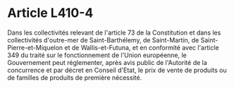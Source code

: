 # Article L410-4

Dans les collectivités relevant de l'article 73 de la Constitution et dans les collectivités d'outre-mer de Saint-Barthélemy, de Saint-Martin, de Saint-Pierre-et-Miquelon et de Wallis-et-Futuna, et en conformité avec l'article 349 du traité sur le fonctionnement de l'Union européenne, le Gouvernement peut réglementer, après avis public de l'Autorité de la concurrence et par décret en Conseil d'Etat, le prix de vente de produits ou de familles de produits de première nécessité.
